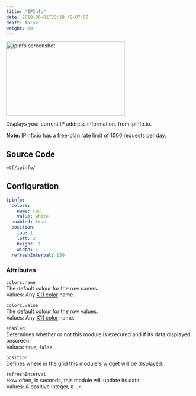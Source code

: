 ```yaml
---
title: "IPInfo"
date: 2018-06-01T23:18:48-07:00
draft: false
weight: 20
---
```


<img class="screenshot" src="/imgs/modules/ipinfo.png" width="320" height="199" alt="ipinfo screenshot" />

Displays your current IP address information, from ipinfo.io.

**Note:** IPInfo.io has a free-plan rate limit of 1000 requests per day.


## Source Code

```bash
wtf/ipinfo/
```

## Configuration

```yaml
ipinfo:
  colors:
    name: red
    value: white
  enabled: true
  position:
    top: 1
    left: 2
    height: 1
    width: 1
  refreshInterval: 150
```

### Attributes

`colors.name` <br />
The default colour for the row names. <br />
Values: Any <a href="https://en.wikipedia.org/wiki/X11_color_names">X11 color</a> name.

`colors.value` <br />
The default colour for the row values. <br />
Values: Any <a href="https://en.wikipedia.org/wiki/X11_color_names">X11 color</a> name.

`enabled` <br />
Determines whether or not this module is executed and if its data displayed onscreen. <br />
Values: `true`, `false`.

`position` <br />
Defines where in the grid this module's widget will be displayed. <br />

`refreshInterval` <br />
How often, in seconds, this module will update its data. <br />
Values: A positive integer, `0..n`.
